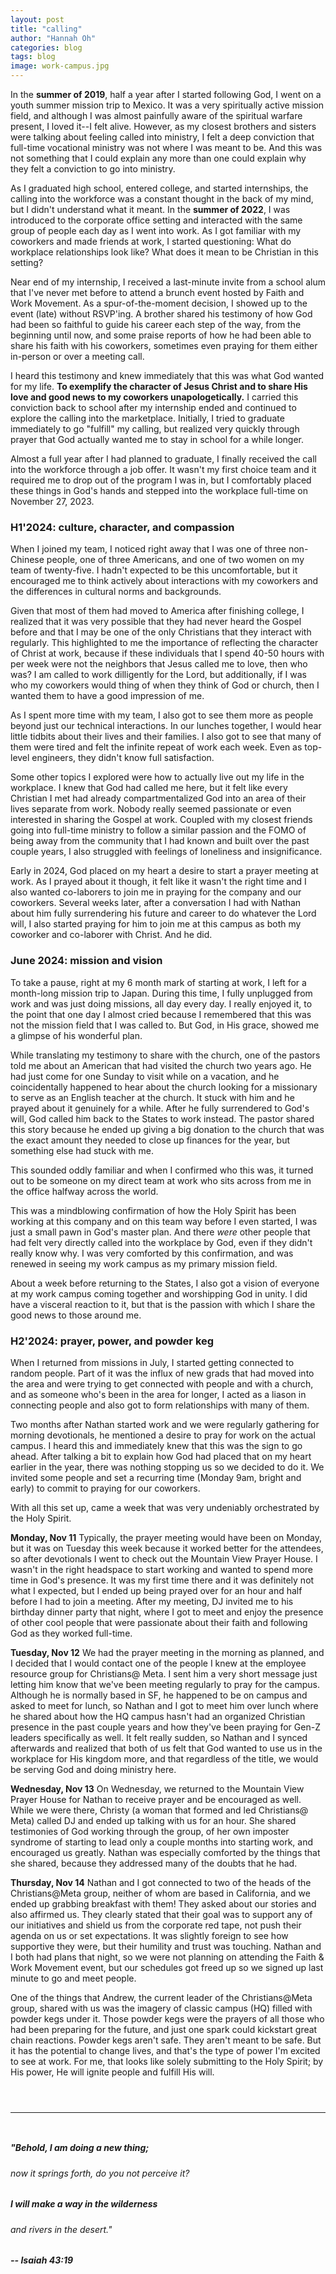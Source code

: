 ```yaml
---
layout: post
title: "calling"
author: "Hannah Oh"
categories: blog
tags: blog
image: work-campus.jpg
---
```


In the **summer of 2019**, half a year after I started following God, I went on a youth summer mission trip to Mexico. It was a very spiritually active mission field, and although I was almost painfully aware of the spiritual warfare present, I loved it--I felt alive. However, as my closest brothers and sisters were talking about feeling called into ministry, I felt a deep conviction that full-time vocational ministry was not where I was meant to be. And this was not something that I could explain any more than one could explain why they felt a conviction to go into ministry.

As I graduated high school, entered college, and started internships, the calling into the workforce was a constant thought in the back of my mind, but I didn't understand what it meant. In the **summer of 2022**, I was introduced to the corporate office setting and interacted with the same group of people each day as I went into work. As I got familiar with my coworkers and made friends at work, I started questioning: What do workplace relationships look like? What does it mean to be Christian in this setting?

Near end of my internship, I received a last-minute invite from a school alum that I've never met before to attend a brunch event hosted by Faith and Work Movement. As a spur-of-the-moment decision, I showed up to the event (late) without RSVP'ing. A brother shared his testimony of how God had been so faithful to guide his career each step of the way, from the beginning until now, and some praise reports of how he had been able to share his faith with his coworkers, sometimes even praying for them either in-person or over a meeting call.

I heard this testimony and knew immediately that this was what God wanted for my life. **To exemplify the character of Jesus Christ and to share His love and good news to my coworkers unapologetically.** I carried this conviction back to school after my internship ended and continued to explore the calling into the marketplace. Initially, I tried to graduate immediately to go "fulfill" my calling, but realized very quickly through prayer that God actually wanted me to stay in school for a while longer.

Almost a full year after I had planned to graduate, I finally received the call into the workforce through a job offer. It wasn't my first choice team and it required me to drop out of the program I was in, but I comfortably placed these things in God's hands and stepped into the workplace full-time on November 27, 2023.

### H1'2024: culture, character, and compassion

When I joined my team, I noticed right away that I was one of three non-Chinese people, one of three Americans, and one of two women on my team of twenty-five. I hadn't expected to be this uncomfortable, but it encouraged me to think actively about interactions with my coworkers and the differences in cultural norms and backgrounds.

Given that most of them had moved to America after finishing college, I realized that it was very possible that they had never heard the Gospel before and that I may be one of the only Christians that they interact with regularly. This highlighted to me the importance of reflecting the character of Christ at work, because if these individuals that I spend 40-50 hours with per week were not the neighbors that Jesus called me to love, then who was? I am called to work dilligently for the Lord, but additionally, if I was who my coworkers would thing of when they think of God or church, then I wanted them to have a good impression of me.

As I spent more time with my team, I also got to see them more as people beyond just our technical interactions. In our lunches together, I would hear little tidbits about their lives and their families. I also got to see that many of them were tired and felt the infinite repeat of work each week. Even as top-level engineers, they didn't know full satisfaction.

Some other topics I explored were how to actually live out my life in the workplace. I knew that God had called me here, but it felt like every Christian I met had already compartmentalized God into an area of their lives separate from work. Nobody really seemed passionate or even interested in sharing the Gospel at work. Coupled with my closest friends going into full-time ministry to follow a similar passion and the FOMO of being away from the community that I had known and built over the past couple years, I also struggled with feelings of loneliness and insignificance.

Early in 2024, God placed on my heart a desire to start a prayer meeting at work. As I prayed about it though, it felt like it wasn't the right time and I also wanted co-laborers to join me in praying for the company and our coworkers. Several weeks later, after a conversation I had with Nathan about him fully surrendering his future and career to do whatever the Lord will, I also started praying for him to join me at this campus as both my coworker and co-laborer with Christ. And he did.

### June 2024: mission and vision

To take a pause, right at my 6 month mark of starting at work, I left for a month-long mission trip to Japan. During this time, I fully unplugged from work and was just doing missions, all day every day. I really enjoyed it, to the point that one day I almost cried because I remembered that this was not the mission field that I was called to. But God, in His grace, showed me a glimpse of his wonderful plan.

While translating my testimony to share with the church, one of the pastors told me about an American that had visited the church two years ago. He had just come for one Sunday to visit while on a vacation, and he coincidentally happened to hear about the church looking for a missionary to serve as an English teacher at the church. It stuck with him and he prayed about it genuinely for a while. After he fully surrendered to God's will, God called him back to the States to work instead. The pastor shared this story because he ended up giving a big donation to the church that was the exact amount they needed to close up finances for the year, but something else had stuck with me.

This sounded oddly familiar and when I confirmed who this was, it turned out to be someone on my direct team at work who sits across from me in the office halfway across the world.

This was a mindblowing confirmation of how the Holy Spirit has been working at this company and on this team way before I even started, I was just a small pawn in God's master plan. And there *were* other people that had felt very directly called into the workplace by God, even if they didn't really know why. I was very comforted by this confirmation, and was renewed in seeing my work campus as my primary mission field.

About a week before returning to the States, I also got a vision of everyone at my work campus coming together and worshipping God in unity. I did have a visceral reaction to it, but that is the passion with which I share the good news to those around me.

### H2'2024: prayer, power, and powder keg

When I returned from missions in July, I started getting connected to random people. Part of it was the influx of new grads that had moved into the area and were trying to get connected with people and with a church, and as someone who's been in the area for longer, I acted as a liason in connecting people and also got to form relationships with many of them.

Two months after Nathan started work and we were regularly gathering for morning devotionals, he mentioned a desire to pray for work on the actual campus. I heard this and immediately knew that this was the sign to go ahead. After talking a bit to explain how God had placed that on my heart earlier in the year, there was nothing stopping us so we decided to do it. We invited some people and set a recurring time (Monday 9am, bright and early) to commit to praying for our coworkers.

With all this set up, came a week that was very undeniably orchestrated by the Holy Spirit.

**Monday, Nov 11**
Typically, the prayer meeting would have been on Monday, but it was on Tuesday this week because it worked better for the attendees, so after devotionals I went to check out the Mountain View Prayer House. I wasn't in the right headspace to start working and wanted to spend more time in God's presence. It was my first time there and it was definitely not what I expected, but I ended up being prayed over for an hour and half before I had to join a meeting. After my meeting, DJ invited me to his birthday dinner party that night, where I got to meet and enjoy the presence of other cool people that were passionate about their faith and following God as they worked full-time.

**Tuesday, Nov 12**
We had the prayer meeting in the morning as planned, and I decided that I would contact one of the people I knew at the employee resource group for Christians@ Meta. I sent him a very short message just letting him know that we've been meeting regularly to pray for the campus. Although he is normally based in SF, he happened to be on campus and asked to meet for lunch, so Nathan and I got to meet him over lunch where he shared about how the HQ campus hasn't had an organized Christian presence in the past couple years and how they've been praying for Gen-Z leaders specifically as well. It felt really sudden, so Nathan and I synced afterwards and realized that both of us felt that God wanted to use us in the workplace for His kingdom more, and that regardless of the title, we would be serving God and doing ministry here.

**Wednesday, Nov 13**
On Wednesday, we returned to the Mountain View Prayer House for Nathan to receive prayer and be encouraged as well. While we were there, Christy (a woman that formed and led Christians@ Meta) called DJ and ended up talking with us for an hour. She shared testimonies of God working through the group, of her own imposter syndrome of starting to lead only a couple months into starting work, and encouraged us greatly. Nathan was especially comforted by the things that she shared, because they addressed many of the doubts that he had.

**Thursday, Nov 14**
Nathan and I got connected to two of the heads of the Christians@Meta group, neither of whom are based in California, and we ended up grabbing breakfast with them! They asked about our stories and also affirmed us. They clearly stated that their goal was to support any of our initiatives and shield us from the corporate red tape, not push their agenda on us or set expectations. It was slightly foreign to see how supportive they were, but their humility and trust was touching. Nathan and I both had plans that night, so we were not planning on attending the Faith & Work Movement event, but our schedules got freed up so we signed up last minute to go and meet people.

One of the things that Andrew, the current leader of the Christians@Meta group, shared with us was the imagery of classic campus (HQ) filled with powder kegs under it. Those powder kegs were the prayers of all those who had been preparing for the future, and just one spark could kickstart great chain reactions. Powder kegs aren't safe. They aren't meant to be safe. But it has the potential to change lives, and that's the type of power I'm excited to see at work. For me, that looks like solely submitting to the Holy Spirit; by His power, He will ignite people and fulfill His will.

` `  
` `  

___

` `  

##### "Behold, I am doing a new thing;
###### now it springs forth, do you not perceive it?
##### I will make a way in the wilderness
###### and rivers in the desert."
##### -- Isaiah 43:19
